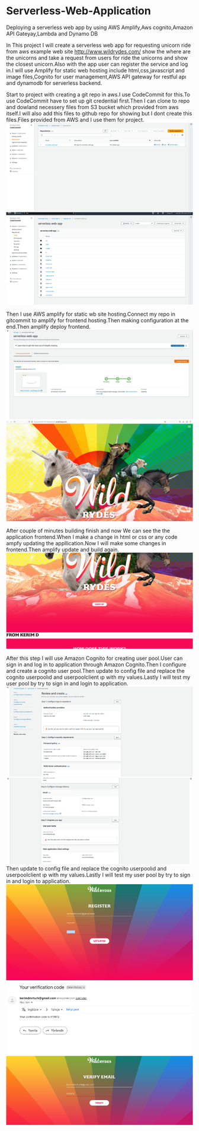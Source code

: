 # Serverless-Web-Application
Deploying a serverless web app by using AWS Amplify,Aws cognito,Amazon API Gateyay,Lambda and Dynamo DB

In This project I will create a serverless web app for requesting unicorn ride from aws example web site http://www.wildrydes.com/ show the where are the unicorns and take a request from users for ride the unicorns and show the closest unicorn.Also with the app user can register the service and log in.I will use Amplify for static web hosting include html,css,javascript and image files,Cognito for user management,AWS API gateway for restful apı and dynamodb for serverless backend.

Start to project with creating a git repo in aws.I use CodeCommit for this.To use CodeCommit have to set up git credential first.Then I can clone to repo and dowland necessery files from S3 bucket which provided from aws itself.I will also add this files to github repo for showing but I dont create this files.Files provided from AWS and I use them for project.
![gitcommit repo](docs/assets/Screenshot%20from%202023-04-10%2018-19-03.png)
![gitcommit repo](docs/assets/Screenshot%20from%202023-04-10%2018-19-18.png)

Then I use AWS amplify for static wb site hosting.Connect my repo in gitcommit to amplify for frontend hosting.Then making configuration at the end.Then amplify deploy frontend.
![amplify](docs/assets/Screenshot%20from%202023-04-10%2020-14-04.png)
![website](docs/assets/Screenshot%20from%202023-04-10%2020-14-17.png)

After couple of minutes building finish and now We can see the the application frontend.When I make a change in html or css or any code ampfy updating the appllication.Now I will make some changes in frontend.Then amplify update and build again.
![website](docs/assets/Screenshot%20from%202023-04-10%2020-28-40.png)

After this step I will use Amazon Cognito for creating user pool.User can sign in and log in to application through Amazon Cognito.Then I configure  and create a cognito user pool.Then update to config file and replace the cognito userpoolıd and userpoolclient ıp with my values.Lastly I will test my user pool by try to sign in and login to application.
![cognito1](docs/assets/Screenshot%20from%202023-04-10%2020-50-08.png)
![cognito2](docs/assets/Screenshot%20from%202023-04-10%2020-50-23.png)
Then update to config file and replace the cognito userpoolıd and userpoolclient ıp with my values.Lastly I will test my user pool by try to sign in and login to application.
![verify1](docs/assets/Screenshot%20from%202023-04-10%2021-12-20.png)
![website](docs/assets/Screenshot%20from%202023-04-10%2021-29-30.png)
![website](docs/assets/Screenshot%20from%202023-04-10%2021-29-35.png)
